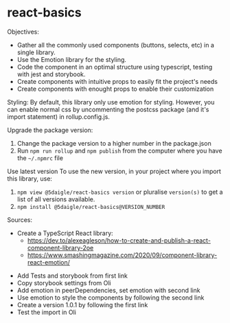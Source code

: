 # react-basics

Objectives:
* Gather all the commonly used components (buttons, selects, etc) in a single library.
* Use the Emotion library for the styling.
* Code the component in an optimal structure using typescript, testing with jest and storybook.
* Create components with intuitive props to easily fit the project's needs
* Create components with enought props to enable their customization

Styling:
By default, this library only use emotion for styling. However, you can enable normal css by
uncommenting the postcss package (and it's import statement) in rollup.config.js.

Upgrade the package version:
1. Change the package version to a higher number in the package.json
2. Run `npm run rollup` and `npm publish` from the computer where you have the `~/.npmrc` file

Use latest version
To use the new version, in your project where you import this library, use: 
1. `npm view @5daigle/react-basics version` or pluralise `version(s)` to get a list of all versions available.
2. `npm install @5daigle/react-basics@VERSION_NUMBER`


Sources: 
* Create a TypeScript React library: 
  * https://dev.to/alexeagleson/how-to-create-and-publish-a-react-component-library-2oe
  * https://www.smashingmagazine.com/2020/09/component-library-react-emotion/


- Add Tests and storybook from first link
- Copy storybook settings from Oli
- Add emotion in peerDependencies, set emotion with second link
- Use emotion to style the components by following the second link
- Create a version 1.0.1 by following the first link
- Test the import in Oli


